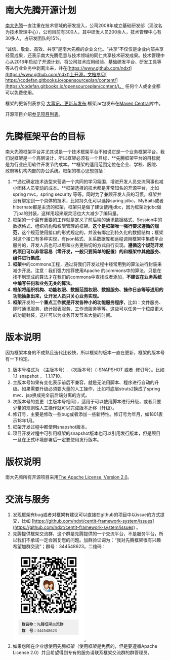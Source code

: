 # 南大先腾开源计划

[南大先腾](http://www.centit.com/)一直注重在技术领域的研发投入，公司2008年成立基础研发部（现改名为技术管理中心），公司目前有300人，其中研发人员200余人，技术管理中心有30多人，占研发团队的15%。

“诚信、敬业、高效、共享”是南大先腾的企业文化。“共享”不仅仅是企业内部共享经营成果，还表示南大先腾愿意与技术领域的同仁共享技术研发成果。技术管理中心从2016年启动了开源计划，将公司技术应用经验、基础研发平台、研发工具等等从行业业务中剥离出来，并在[https://www.github.com/ndxt](https://www.github.com/ndxt)上开源，文档参见[ https://codefan.gitbooks.io/opensourceplan/content/](https://codefan.gitbooks.io/opensourceplan/content/)。 任何个人或企业都可以免费使用。

框架的更新列表参见 [大事记、更新与发布](/UPDATE_LOG.md);框架jar包发布在[Maven Central](http://central.maven.org/maven2/com/centit/)库中。

开源项目介绍[参见项目列表](/projects.md)。

# 先腾框架平台的目标

南大先腾框架平台并尤其说是一个技术框架平台不如说它是一个业务框架平台。我们说框架是一个高层设计，所以框架必须有一个目标，**先腾框架平台的目标就是为行业应用软件开发节约成本。**框架的适用范围定位在企业、学校、医院、政府等机构内部的办公系统。框架的核心思想包括：

1. **通过确定技术选型来营造一个共同的学习氛围，增进开发人员交流同事也减小团体人员变动的成本。**框架选择的技术都是非常知名的开源平台，比如spring mvc，spring security 等等。同时为了兼顾开发人员的习惯，框架并没有绑定到一个具体的技术，比如持久化可以选择spring jdbc，MyBaits或者hibernate都是主流的框架，框架只是做了建议使用jdbc，因为框架对jdbc做了jpa的封装，这样用起来跟灵活也大大减少了编码量。
2. 框架的一个最有重要的工作就是定义了前后端的通讯数据格式、Session中的数据格式、组织机构和权限管理的框架。**这个是框架唯一强行要求遵循的规范**，这个规范使用接口的形式规定的，并没有绑定到持久化的数据结构；框架对这个接口有多种实现，有json格式、关系数据库和远程调用框架中集成平台服务的，开发人员也可以用和业务更贴切的方式自行实现。**遵循这个规范开发的项目可以非常容易（零开发，一般只要简单的配置）的和框架中其他服务、组件进行集成**。
3. **框架**中的commons工程，通过将我们开发过程中经常用到的算法进行封装来减少开发。注意：我们强力推荐使用Apache 的commons中的算法，只是在找不到现成的算法才在我们的commons中查找或者添加，**不建议在业务系统中编写任何和业务无关的算法**。
4. **框架将组织机构、功能权限、数据范围权限、数据服务、操作日志等等通用的功能抽象出来，让开发人员只关心业务实现。**
5. **框架**开发的一个**重点工作就是开发各种小的功能服务程序**，比如：文件服务、即时通讯服务、统计报表服务、工作流服务等等。这些可以任务一个粒度更大的功能封装，这样可以为业务开发节省大量的时间。

# 版本说明

因为框架本身的不成熟且迭代比较快，所以框架的版本一直在更新，框架的版本号有一下约定。  
  1. 版本号格式为 （主版本号）.（次版本号）\(-SNAPSHOT 或者 .修订号）。比如 1.1-snapshot ， 1.1.1710。  
  2. 主版本号如果有变化表示前后不兼容，就是无法用脚本、程序进行自动的升级。如果需要升级必须要大量的人工操作，比如将底层struts2换成了spring mvc、jsp换成完全前后端分离的方式。  
  3. 次版本号的变更（主版本号相同），适用于可以使用脚本进行升级，或者只要少量的规则性人工操作就可以完成版本迁移（升级）。  
  4. 修订号，主要是修改一些bug或者添加一些新特性。修订号为年月，如1801表示18年1月。  
  5. 框架开发过程中都使用snapshot版本。  
  6. 项目开发过程中可引用框架的snapshot版本也可以引用发行版本，但是项目一旦在正式环境部署后一定要使用发行版本。

# 版权说明

南大先腾所有开源项目采用[The Apache License, Version 2.0](http://www.apache.org/licenses/LICENSE-2.0.txt)。

# 交流与服务

1. 发现框架有bug或者对框架有建议可以直接在github的项目中以issue的方式提交，比如 [https://github.com/ndxt/centit-framework-system/issues](https://github.com/ndxt/centit-framework-system/issues) 。
2. 先腾提供框架交流群，这个群是先腾提供的一个交流平台，不是服务平台，所以我们不承诺一定会回复您的问题。加群验证词为：“我对先腾框架很有兴趣希望加群交流”；群号：344548623，二维码：
   ![](/assets/qq_qun.png)。
3. 如果您所在企业想使用先腾框架（使用框架是免费的，但是要遵循Apache License 2.0）并且希望得到专有的服务请联系框架交流群的群管理员。    




